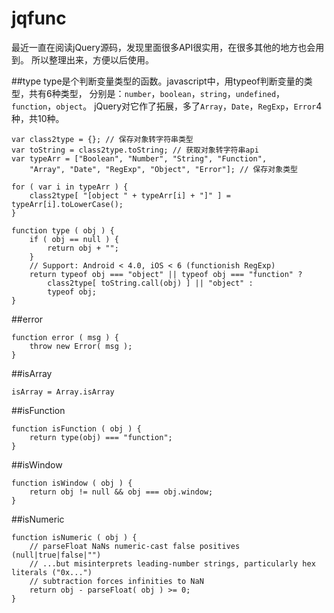 # jqfunc
最近一直在阅读jQuery源码，发现里面很多API很实用，在很多其他的地方也会用到。
所以整理出来，方便以后使用。

##type
type是个判断变量类型的函数。javascript中，用typeof判断变量的类型，共有6种类型，
分别是：`number`，`boolean`，`string`，`undefined`，`function`，`object`。
jQuery对它作了拓展，多了`Array`，`Date`，`RegExp`，`Error`4种，共10种。

	var class2type = {}; // 保存对象转字符串类型
	var toString = class2type.toString; // 获取对象转字符串api
	var typeArr = ["Boolean", "Number", "String", "Function", 
		"Array", "Date", "RegExp", "Object", "Error"]; // 保存对象类型

	for ( var i in typeArr ) {
		class2type[ "[object " + typeArr[i] + "]" ] = typeArr[i].toLowerCase();
	}

	function type ( obj ) {
		if ( obj == null ) {
			return obj + "";
		}
		// Support: Android < 4.0, iOS < 6 (functionish RegExp)
		return typeof obj === "object" || typeof obj === "function" ?
			class2type[ toString.call(obj) ] || "object" : 
			typeof obj;
	}

##error
	
	function error ( msg ) {
		throw new Error( msg );
	}

##isArray
	
	isArray = Array.isArray

##isFunction

	function isFunction ( obj ) {
		return type(obj) === "function";
	}

##isWindow

	function isWindow ( obj ) {
		return obj != null && obj === obj.window;
	}

##isNumeric

	function isNumeric ( obj ) {
		// parseFloat NaNs numeric-cast false positives (null|true|false|"")
		// ...but misinterprets leading-number strings, particularly hex literals ("0x...")
		// subtraction forces infinities to NaN
		return obj - parseFloat( obj ) >= 0;
	}